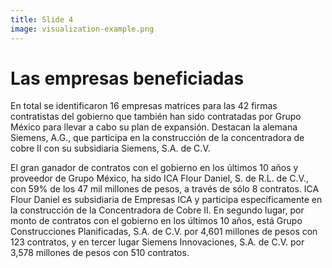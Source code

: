 ```yaml
---
title: Slide 4
image: visualization-example.png
---
```


# Las empresas beneficiadas

En total se identificaron 16 empresas matrices para las 42 firmas contratistas del gobierno que también han sido contratadas por Grupo México para llevar a cabo su plan de expansión. Destacan la alemana Siemens, A.G., que participa en la construcción de la concentradora de cobre II con su subsidiaria Siemens, S.A. de C.V. 

El gran ganador de contratos con el gobierno en los últimos 10 años y proveedor de Grupo México, ha sido ICA Flour Daniel, S. de R.L. de C.V., con 59% de los 47 mil millones de pesos, a través de sólo 8 contratos. ICA Flour Daniel es subsidiaria de Empresas ICA y participa específicamente en la construcción de la Concentradora de Cobre II. En segundo lugar, por monto de contratos con el gobierno en los últimos 10 años, está Grupo Construcciones Planificadas, S.A. de C.V. por 4,601 millones de pesos con 123 contratos, y en tercer lugar Siemens Innovaciones, S.A. de C.V. por 3,578 millones de pesos con 510 contratos.
